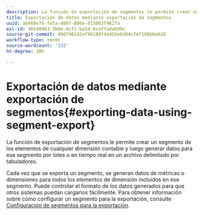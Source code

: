 ```yaml
---
description: La función de exportación de segmentos le permite crear un segmento de los elementos de cualquier dimensión contable y luego generar datos para ese segmento por lotes o en tiempo real en un archivo delimitado por tabuladores.
title: Exportación de datos mediante exportación de segmentos
uuid: a6468e76-fe5a-4807-806e-015063f9627a
exl-id: 46540d63-3b6e-4cfc-ba34-8caffadab99c
source-git-commit: d9df90242ef96188f4e4b5e6d04cfef196b0a628
workflow-type: tm+mt
source-wordcount: '132'
ht-degree: 38%

---
```


# Exportación de datos mediante exportación de segmentos{#exporting-data-using-segment-export}

La función de exportación de segmentos le permite crear un segmento de los elementos de cualquier dimensión contable y luego generar datos para ese segmento por lotes o en tiempo real en un archivo delimitado por tabuladores.

Cada vez que se exporta un segmento, se generan datos de métricas o dimensiones para todos los elementos de dimensión incluidos en ese segmento. Puede controlar el formato de los datos generados para que otros sistemas puedan cargarlos fácilmente. Para obtener información sobre cómo configurar un segmento para la exportación, consulte [Configuración de segmentos para la exportación](../../../home/c-get-started/c-exp-data-seg-exp/t-config-sgts-expt.md#task-8857f221fa66463990ec9b60db6db372).
